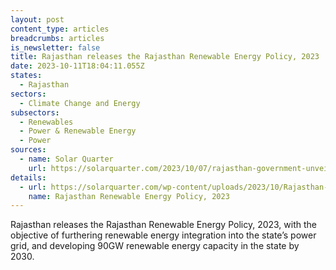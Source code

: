 ```yaml
---
layout: post
content_type: articles
breadcrumbs: articles
is_newsletter: false
title: Rajasthan releases the Rajasthan Renewable Energy Policy, 2023
date: 2023-10-11T18:04:11.055Z
states:
  - Rajasthan
sectors:
  - Climate Change and Energy
subsectors:
  - Renewables
  - Power & Renewable Energy
  - Power
sources:
  - name: Solar Quarter
    url: https://solarquarter.com/2023/10/07/rajasthan-government-unveils-ambitious-renewable-energy-policy-2023-to-transform-the-states-energy-landscape/
details:
  - url: https://solarquarter.com/wp-content/uploads/2023/10/Rajasthan-Policy-2023.pdf
    name: Rajasthan Renewable Energy Policy, 2023
---
```

Rajasthan releases the Rajasthan Renewable Energy Policy, 2023, with the objective of furthering renewable energy integration into the state’s power grid, and developing 90GW renewable energy capacity in the state by 2030.
